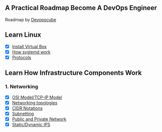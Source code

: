## A Practical Roadmap Become A DevOps Engineer 
Roadmap by [Devopscube](https://www.devopscube.com/)

## Learn Linux

- [x] [Install Virtual Box](learn-linux/virtual-box.md) 
- [x] [How systemd work](learn-linux/systemd-works.md) 
- [x] [Protocols](learn-linux/protocols.md) 

## Learn How Infrastructure Components Work

### 1. Networking

- [x] [OSI Model/TCP-IP Model](infrastructure-component/osi-model.md) 
- [x] [Networking topologies](infrastructure-component/networking-topologies.md) 
- [x] [CIDR Notations](infrastructure-component/cidr-notations.md) 
- [x] [Subnetting](infrastructure-component/subnetting.md) 
- [x] [Public and Private Network](infrastructure-component/public-network-and-private-network.md) 
- [x] [Static/Dynamic IPS](infrastructure-component/static-or-dynamic-ips.md) 
